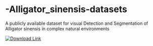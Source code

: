 # -Alligator_sinensis-datasets
A publicly available dataset for visual Detection and Segmentation of Alligator sinensis in complex natural environments

[![Download Link](https://github.com/Ap1rate/-Alligator_sinensis-datasets/blob/master/assets/107412066/2a710df1-fc72-4b58-bc17-f3f7df7b1c04.png)](https://drive.google.com/file/d/1CsL3lZkf927yPItMYKMOfuFpHWDwqQ2k/view?usp=sharing)
